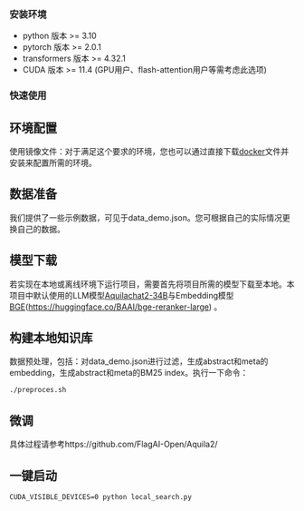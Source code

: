 ### 安装环境

* python 版本 >= 3.10
* pytorch 版本 >= 2.0.1
* transformers 版本 >= 4.32.1
* CUDA 版本 >= 11.4 (GPU用户、flash-attention用户等需考虑此选项)

### 快速使用

## 环境配置

使用镜像文件：对于满足这个要求的环境，您也可以通过直接下载[docker]()文件并安装来配置所需的环境。

## 数据准备

我们提供了一些示例数据，可见于data_demo.json。您可根据自己的实际情况更换自己的数据。

## 模型下载

若实现在本地或离线环境下运行项目，需要首先将项目所需的模型下载至本地。本项目中默认使用的LLM模型[Aquilachat2-34B](https://model.baai.ac.cn/models)与Embedding模型[BGE](https://huggingface.co/BAAI/bge-large-en-v1.5)(https://huggingface.co/BAAI/bge-reranker-large) 。

## 构建本地知识库

数据预处理，包括：对data_demo.json进行过滤，生成abstract和meta的embedding，生成abstract和meta的BM25 index。执行一下命令：

```bash
./preproces.sh
```

## 微调

具体过程请参考https://github.com/FlagAI-Open/Aquila2/

## 一键启动

```
CUDA_VISIBLE_DEVICES=0 python local_search.py
```


